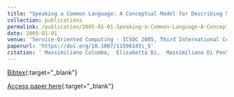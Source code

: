 ```yaml
---
title: "Speaking a Common Language: A Conceptual Model for Describing Service-Oriented Systems"
collection: publications
permalink: /publication/2005-01-01-Speaking-a-Common-Language-A-Conceptual-Model-for-Describing-Service-Oriented-Systems
date: 2005-01-01
venue: 'Service-Oriented Computing - ICSOC 2005, Third International Conference, Amsterdam, The Netherlands, December 12-15, 2005, Proceedings'
paperurl: 'https://doi.org/10.1007/11596141\_5'
citation: ' Massimiliano Colombo,  Elisabetta Di,  Massimiliano Di Penta,  Damiano Distante,  Maurilio Zuccal`a, &quot;Speaking a Common Language: A Conceptual Model for Describing Service-Oriented Systems.&quot; Service-Oriented Computing - ICSOC 2005, Third International Conference, Amsterdam, The Netherlands, December 12-15, 2005, Proceedings, 2005.'
---
```

[Bibtex](https://dblp.org/rec/bib/conf/icsoc/ColomboNPDZ05){:target="_blank"}

[Access paper here](https://doi.org/10.1007/11596141\_5){:target="_blank"}

